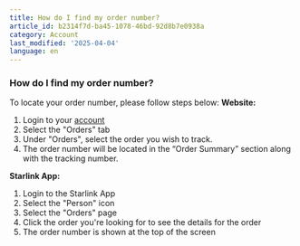 ```yaml
---
title: How do I find my order number?
article_id: b2314f7d-ba45-1078-46bd-92d8b7e0938a
category: Account
last_modified: '2025-04-04'
language: en
---
```


### How do I find my order number?
To locate your order number, please follow steps below:
**Website:**
  1. Login to your [account](https://www.starlink.com/support/article/<https:/www.starlink.com/account/home>)
  2. Select the "Orders" tab
  3. Under "Orders", select the order you wish to track.
  4. The order number will be located in the “Order Summary” section along with the tracking number.


**Starlink App:**
  1. Login to the Starlink App
  2. Select the "Person" icon 
  3. Select the "Orders" page
  4. Click the order you're looking for to see the details for the order
  5. The order number is shown at the top of the screen